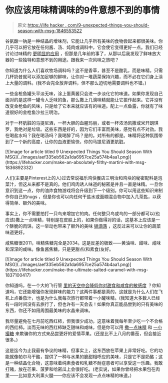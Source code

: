 # 你应该用味精调味的9件意想不到的事情

> 原文:[https://life hacker . com/9-unexpected-things-you-should-season-with-msg-1846553522](https://lifehacker.com/9-unexpected-things-you-should-season-with-msg-1846553522)

谷氨酸一钠是一种结晶的增味剂，它能让几乎所有美味的食物尝起来都很美味。你几乎可以把它放在任何酱、汤、炖肉或调料中，它会使它变得更好一点。我们已经讨论过味精的 [更明显的应用](https://lifehacker.com/put-msg-in-everything-you-cowards-1831721707) ，但那是几年前的事了，从那以后我发现了鲜味放大器的一些独特和意想不到的用途。跟我来一次风味之旅吧？

你知道为什么人们喜欢牧场调料吗？这不是香草，甚至不是酪乳，而是味精。只需几杯奶昔就可以添加足够的鲜味，让你对一堆蔬菜保持兴趣，而不必在它们身上涂上大量的调料。(我不会完全放弃调料，但不那么迫切地需要调料也不错。)

一些金枪鱼罐头平淡无味，涂上蛋黄酱只会进一步淡化它的味道。如果你发现自己面对的是这样一罐令人乏味的鱼，那么撒上几滴味精就能让它振作起来。它并没有改变金枪鱼的风味，只是给了它本来就应该有的味道。配上一点鱼露，你就有了味道很好的金枪鱼沙拉三明治。

对于一杯肮脏的马提尼酒，一杯大胆的血腥玛丽，或者一杯浓汤凯撒或米开朗琪罗，我绝对是垃圾。这些东西是好的，因为它们丰富而美味，感觉有点不对劲。我在喝盐水吗？我在喝汤吗？我喝醉了吗？是的。对所有的都是。味精将这种氛围带到了一个新的高度，让你的血液更愉快，你的马提尼酒更肮脏。

<aside data-commerce-source="inset" class="sc-16a0mhj-2 gAjHzr">[![Image for article titled 9 Unexpected Things You Should Season With MSG](../Images/aef335eb562a1da6957ce25a574b4aa1.png)](https://lifehacker.com/make-an-absolutely-filthy-martini-with-msg-1836892332)</aside>

人们(主要是Pinterest上的人)过去常说福乐鸡快餐店三明治和鸡块的秘密配料是泡菜汁，但这从来都不是真的。他们鸡肉诱人味道的秘密是并且一直是味精。一旦你意识到这一点，你的油炸食物游戏将会升级到下一个级别。你可以用这些知识来制作你自己的nugs ，但是你也可以向任何干盐水或面糊混合物中加入几茶匙，以获得简单、额外的美味。

事实上，你不需要拍打一只鸟来增加它的肉。任何整只鸟或鸟的一部分都可以(也应该)撒上一点味精，特别是在皮肤上的，如果你做得对的话，这基本上应该是一个酥脆的肉饼。这一举动也带来了额外的美味 [锅滴落](https://skillet.lifehacker.com/roast-your-vegetables-in-a-dirty-pan-1846479372) ，这反过来可以让你的蔬菜味道更好。

咸焦糖很2011，味精焦糖完全是2034。这是反差的极致——黄油味、甜味、咸味和深深的咸味。像鱼酱焦糖，只是更甜点(和素食)友好。

<aside data-commerce-source="inset" class="sc-16a0mhj-2 gAjHzr">[![Image for article titled 9 Unexpected Things You Should Season With MSG](../Images/aef335eb562a1da6957ce25a574b4aa1.png)](https://lifehacker.com/make-the-ultimate-salted-caramel-with-msg-1837100417)</aside>

你知道吗，在一个大的飞行管 [里的天空中会降低你对甜食和咸食的敏感度](https://www.bbc.com/future/article/20150112-why-in-flight-food-tastes-weird) ？你知道吗，它还能增强你发现鲜味的能力？这两件事都是真的，这就是为什么人们在飞机上点番茄汁，也是为什么我每次旅行都带着一小罐味精。(我知道大多数人已经有一段时间没有去旅行了，但也许有一天会去！如果你真正能品尝到的只有美味的东西，你还不如用周围最美味的水晶来调味。

我尽量避免在七月前吃西红柿，但我很少成功，这意味着我每年至少吃一个不合格的西红柿。淡而无味的西红柿缺乏甜味和咸味，但是你可以用 [撒一点味精](https://lifehacker.com/put-msg-in-everything-you-cowards-1831721707) 和 [一小撮糖](https://lifehacker.com/use-sugar-to-improve-the-flavor-of-subpar-tomatoes-1826729730) 来欺骗你的方式来品尝更好的爱情苹果。(还是比不上八月的番茄，但会接近很多。)

这是迄今为止我最有争议的味精，但事实上，这东西放在苹果上非常好吃。它的功能就像帕尔马干酪，提供了一种与水果的脆甜相呼应的美味，只是它不是奶酪；这是一种结晶化合物，这意味着纯素食者和乳糖不耐症患者可以享受这一乐趣。我敢打赌，放在芒果、菠萝和哈密瓜上会很好吃。(老实说，如果你曾经把水果包在肉里——比如意大利熏火腿——你应该不会发现一点点味精的味道。)